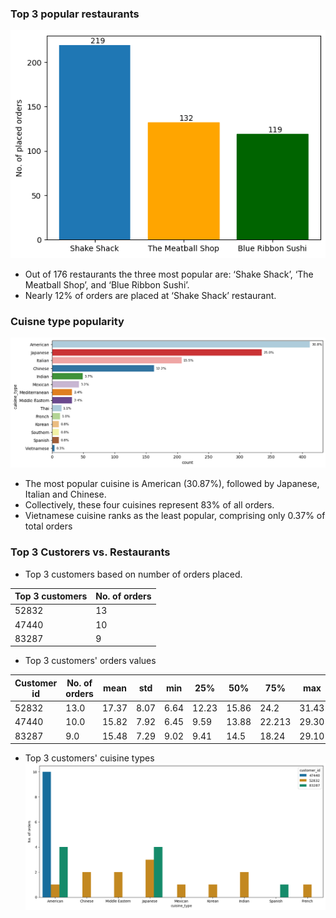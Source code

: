 ### Top 3 popular restaurants
![top3](FoodHub_Order_Analysis/images/top3_rest_popul.png)

-	Out of 176 restaurants the three most popular are: ‘Shake Shack’, ‘The Meatball Shop’, and ‘Blue Ribbon Sushi’.
-	Nearly 12% of orders are placed at ‘Shake Shack’ restaurant.

### Cuisne type popularity
![popularity](FoodHub_Order_Analysis/images/cuisine_pop_percent.png)

- The most popular cuisine is American (30.87%), followed by Japanese, Italian and Chinese.
-	Collectively, these four cuisines represent 83% of all orders.
-	Vietnamese cuisine ranks as the least popular, comprising only 0.37% of total orders

### Top 3 Custorers vs. Restaurants
- Top 3 customers based on number of orders placed.

|Top 3 customers	|No. of orders|
|--|--|
|52832	|13|
|47440	|10|
|83287	|9|

- Top 3 customers' orders values

|Customer id	|No. of orders	|mean	|std	|min	|25%	|50%	|75%	|max|
|--|--|--|--|--|--|--|--|--|
|52832	|13.0	|17.37	|8.07	|6.64	|12.23	|15.86	|24.2	|31.43|
|47440	|10.0	|15.82	|7.92	|6.45	|9.59	|13.88	|22.213	|29.30|
|83287	|9.0	|15.48	|7.29	|9.02	|9.41	|14.5	|18.24	|29.10|

- Top 3 customers' cuisine types
  ![top3_customers](FoodHub_Order_Analysis/images/top3cust_vs_cuisine.png)
